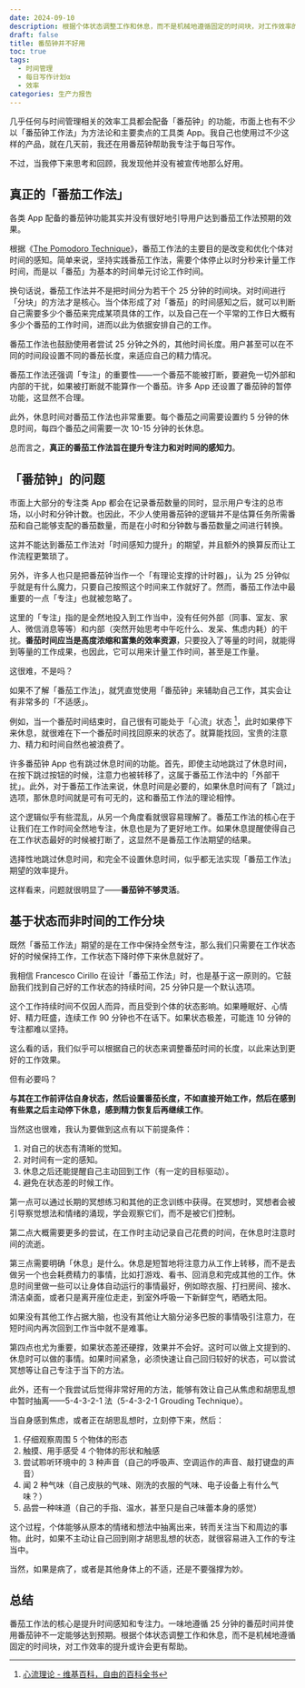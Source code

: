 ```yaml
---
date: 2024-09-10
description: 根据个体状态调整工作和休息，而不是机械地遵循固定的时间块，对工作效率的提升或许会更有帮助。
draft: false
title: 番茄钟并不好用
toc: true
tags:
  - 时间管理
  - 每日写作计划α
  - 效率
categories: 生产力报告
---
```


几乎任何与时间管理相关的效率工具都会配备「番茄钟」的功能，市面上也有不少以「番茄钟工作法」为方法论和主要卖点的工具类 App。我自己也使用过不少这样的产品，就在几天前，我还在用番茄钟帮助我专注于每日写作。

不过，当我停下来思考和回顾，我发现他并没有被宣传地那么好用。

## 真正的「番茄工作法」

各类 App 配备的番茄钟功能其实并没有很好地引导用户达到番茄工作法预期的效果。

根据《[The Pomodoro Technique](https://web.archive.org/web/20131111142159/http://baomee.info/pdf/technique/1.pdf)》，番茄工作法的主要目的是改变和优化个体对时间的感知。简单来说，坚持实践番茄工作法，需要个体停止以时分秒来计量工作时间，而是以「番茄」为基本的时间单元讨论工作时间。

换句话说，番茄工作法并不是把时间分为若干个 25 分钟的时间块。对时间进行「分块」的方法才是核心。当个体形成了对「番茄」的时间感知之后，就可以判断自己需要多少个番茄来完成某项具体的工作，以及自己在一个平常的工作日大概有多少个番茄的工作时间，进而以此为依据安排自己的工作。

番茄工作法也鼓励使用者尝试 25 分钟之外的，其他时间长度。用户甚至可以在不同的时间段设置不同的番茄长度，来适应自己的精力情况。

番茄工作法还强调「专注」的重要性——一个番茄不能被打断，要避免一切外部和内部的干扰，如果被打断就不能算作一个番茄。许多 App 还设置了番茄钟的暂停功能，这显然不合理。

此外，休息时间对番茄工作法也非常重要。每个番茄之间需要设置约 5 分钟的休息时间，每四个番茄之间需要一次 10-15 分钟的长休息。

总而言之，**真正的番茄工作法旨在提升专注力和对时间的感知力**。

## 「番茄钟」的问题

市面上大部分的专注类 App 都会在记录番茄数量的同时，显示用户专注的总市场，以小时和分钟计数。也因此，不少人使用番茄钟的逻辑并不是估算任务所需番茄和自己能够支配的番茄数量，而是在小时和分钟数与番茄数量之间进行转换。

这并不能达到番茄工作法对「时间感知力提升」的期望，并且额外的换算反而让工作流程更繁琐了。

另外，许多人也只是把番茄钟当作一个「有理论支撑的计时器」，认为 25 分钟似乎就是有什么魔力，只要自己按照这个时间来工作就好了。然而，番茄工作法中最重要的一点「专注」也就被忽略了。

这里的「专注」指的是全然地投入到工作当中，没有任何外部（同事、室友、家人、微信消息等等）和内部（突然开始思考中午吃什么、发呆、焦虑内耗）的干扰。**番茄时间应当是高度浓缩和富集的效率资源**，只要投入了等量的时间，就能得到等量的工作成果，也因此，它可以用来计量工作时间，甚至是工作量。

这很难，不是吗？

如果不了解「番茄工作法」，就凭直觉使用「番茄钟」来辅助自己工作，其实会让有非常多的「不适感」。

例如，当一个番茄时间结束时，自己很有可能处于「心流」状态 [^1]，此时如果停下来休息，就很难在下一个番茄时间找回原来的状态了。就算能找回，宝贵的注意力、精力和时间自然也被浪费了。

许多番茄钟 App 也有跳过休息时间的功能。首先，即使主动地跳过了休息时间，在按下跳过按钮的时候，注意力也被转移了，这属于番茄工作法中的「外部干扰」。此外，对于番茄工作法来说，休息时间是必要的，如果休息时间有了「跳过」选项，那休息时间就是可有可无的，这和番茄工作法的理论相悖。

这个逻辑似乎有些混乱，从另一个角度看就很容易理解了。番茄工作法的核心在于让我们在工作时间全然地专注，休息也是为了更好地工作。如果休息提醒使得自己在工作状态最好的时候被打断了，这显然不是番茄工作法期望的结果。

选择性地跳过休息时间，和完全不设置休息时间，似乎都无法实现「番茄工作法」期望的效率提升。

这样看来，问题就很明显了——**番茄钟不够灵活**。

## 基于状态而非时间的工作分块

既然「番茄工作法」期望的是在工作中保持全然专注，那么我们只需要在工作状态好的时候保持工作，工作状态下降时停下来休息就好了。

我相信 Francesco Cirillo 在设计「番茄工作法」时，也是基于这一原则的。它鼓励我们找到自己好的工作状态的持续时间，25 分钟只是一个默认选项。

这个工作持续时间不仅因人而异，而且受到个体的状态影响。如果睡眠好、心情好、精力旺盛，连续工作 90 分钟也不在话下。如果状态极差，可能连 10 分钟的专注都难以坚持。

这么看的话，我们似乎可以根据自己的状态来调整番茄时间的长度，以此来达到更好的工作效果。

但有必要吗？

**与其在工作前评估自身状态，然后设置番茄长度，不如直接开始工作，然后在感到有些累之后主动停下休息，感到精力恢复后再继续工作**。

当然这也很难，我认为要做到这点有以下前提条件：

1. 对自己的状态有清晰的觉知。
2. 对时间有一定的感知。
3. 休息之后还能提醒自己主动回到工作（有一定的目标驱动）。
4. 避免在状态差的时候工作。

第一点可以通过长期的冥想练习和其他的正念训练中获得。在冥想时，冥想者会被引导察觉想法和情绪的涌现，学会观察它们，而不是被它们控制。

第二点大概需要更多的尝试，在工作时主动记录自己花费的时间，在休息时注意时间的流逝。

第三点需要明确「休息」是什么。休息是短暂地将注意力从工作上转移，而不是去做另一个也会耗费精力的事情，比如打游戏、看书、回消息和完成其他的工作。休息时间里做一些可以让身体自动运行的事情最好，例如晾衣服、打扫房间、接水、清洁桌面，或者只是离开座位走走，到室外呼吸一下新鲜空气，晒晒太阳。

如果没有其他工作占据大脑，也没有其他让大脑分泌多巴胺的事情吸引注意力，在短时间内再次回到工作当中就不是难事。

第四点也尤为重要，如果状态差还硬撑，效果并不会好。这时可以做上文提到的、休息时可以做的事情。如果时间紧急，必须快速让自己回归较好的状态，可以尝试冥想等让自己专注于当下的方法。

此外，还有一个我尝试后觉得非常好用的方法，能够有效让自己从焦虑和胡思乱想中暂时抽离——5-4-3-2-1 法（5-4-3-2-1 Grouding Technique）。

当自身感到焦虑，或者正在胡思乱想时，立刻停下来，然后：

1. 仔细观察周围 5 个物体的形态
2. 触摸、用手感受 4 个物体的形状和触感
3. 尝试聆听环境中的 3 种声音（自己的呼吸声、空调运作的声音、敲打键盘的声音）
4. 闻 2 种气味（自己皮肤的气味、刚洗的衣服的气味、电子设备上有什么气味？）
5. 品尝一种味道（自己的手指、温水，甚至只是自己味蕾本身的感觉）

这个过程，个体能够从原本的情绪和想法中抽离出来，转而关注当下和周边的事物。此时，如果不主动让自己回到刚才胡思乱想的状态，就很容易进入工作的专注当中。

当然，如果是病了，或者是其他身体上的不适，还是不要强撑为妙。

## 总结

番茄工作法的核心是提升时间感知和专注力。一味地遵循 25 分钟的番茄时间并使用番茄钟不一定能够达到预期。根据个体状态调整工作和休息，而不是机械地遵循固定的时间块，对工作效率的提升或许会更有帮助。

[^1]: [心流理论 - 维基百科，自由的百科全书](https://zh.wikipedia.org/zh-cn/%E5%BF%83%E6%B5%81%E7%90%86%E8%AB%96)
